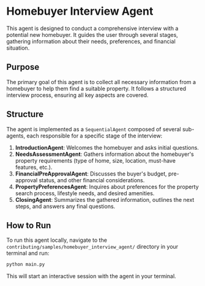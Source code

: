 # Homebuyer Interview Agent

This agent is designed to conduct a comprehensive interview with a potential new homebuyer. It guides the user through several stages, gathering information about their needs, preferences, and financial situation.

## Purpose

The primary goal of this agent is to collect all necessary information from a homebuyer to help them find a suitable property. It follows a structured interview process, ensuring all key aspects are covered.

## Structure

The agent is implemented as a `SequentialAgent` composed of several sub-agents, each responsible for a specific stage of the interview:

1.  **IntroductionAgent**: Welcomes the homebuyer and asks initial questions.
2.  **NeedsAssessmentAgent**: Gathers information about the homebuyer's property requirements (type of home, size, location, must-have features, etc.).
3.  **FinancialPreApprovalAgent**: Discusses the buyer's budget, pre-approval status, and other financial considerations.
4.  **PropertyPreferencesAgent**: Inquires about preferences for the property search process, lifestyle needs, and desired amenities.
5.  **ClosingAgent**: Summarizes the gathered information, outlines the next steps, and answers any final questions.

## How to Run

To run this agent locally, navigate to the `contributing/samples/homebuyer_interview_agent/` directory in your terminal and run:

```bash
python main.py
```

This will start an interactive session with the agent in your terminal.
